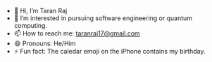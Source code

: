 - 👋 Hi, I’m Taran Raj
- 👀 I’m interested in pursuing software engineering or quantum computing.
- 📫 How to reach me: taranraj17@gmail.com
- 😄 Pronouns: He/Him
- ⚡ Fun fact: The caledar emoji on the iPhone contains my birthday.

<!---
taran-r/taran-r is a ✨ special ✨ repository because its `README.md` (this file) appears on your GitHub profile.
You can click the Preview link to take a look at your changes.
--->
